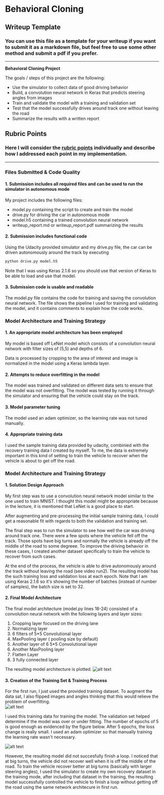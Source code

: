 # **Behavioral Cloning** 

## Writeup Template

### You can use this file as a template for your writeup if you want to submit it as a markdown file, but feel free to use some other method and submit a pdf if you prefer.

---

**Behavioral Cloning Project**

The goals / steps of this project are the following:
* Use the simulator to collect data of good driving behavior
* Build, a convolution neural network in Keras that predicts steering angles from images
* Train and validate the model with a training and validation set
* Test that the model successfully drives around track one without leaving the road
* Summarize the results with a written report


[//]: # (Image References)

[image2]: ./examples/placeholder.png "Grayscaling"
[image3]: ./examples/placeholder_small.png "Recovery Image"
[image4]: ./examples/placeholder_small.png "Recovery Image"
[image5]: ./examples/placeholder_small.png "Recovery Image"
[image6]: ./output_images/flip.png "Flipped Image"
[image7]: ./output_images/loss_epoch.png "Training Epoch"
[image8]: model.png "Network Architecture"

## Rubric Points
### Here I will consider the [rubric points](https://review.udacity.com/#!/rubrics/432/view) individually and describe how I addressed each point in my implementation.  

---
### Files Submitted & Code Quality

#### 1. Submission includes all required files and can be used to run the simulator in autonomous mode

My project includes the following files:
* model.py containing the script to create and train the model
* drive.py for driving the car in autonomous mode
* model.h5 containing a trained convolution neural network 
* writeup_report.md or writeup_report.pdf summarizing the results

#### 2. Submission includes functional code
Using the Udacity provided simulator and my drive.py file, the car can be driven autonomously around the track by executing 
```sh
python drive.py model.h5
```
Note that I was using Keras 2.1.6 so you should use that version of Keras to be able to load and use that model.
#### 3. Submission code is usable and readable

The model.py file contains the code for training and saving the convolution neural network. The file shows the pipeline I used for training and validating the model, and it contains comments to explain how the code works.

### Model Architecture and Training Strategy

#### 1. An appropriate model architecture has been employed

My model is based off LeNet model which consists of a convolution neural network with filter sizes of (5,5) and depths of 6.

Data is processed by cropping to the area of interest and image is normalized in the model using a Keras lambda layer.


#### 2. Attempts to reduce overfitting in the model

The model was trained and validated on different data sets to ensure that the model was not overfitting. The model was tested by running it through the simulator and ensuring that the vehicle could stay on the track.

#### 3. Model parameter tuning

The model used an adam optimizer, so the learning rate was not tuned manually.

#### 4. Appropriate training data

I used the sample training data provided by udacity, combinied with the recovery training data I created by myself. To me, the data is extremely important in this kind of setting to train the vehicle to recover when the vehicle is about to get off the road.

### Model Architecture and Training Strategy

#### 1. Solution Design Approach


My first step was to use a convolution neural network model similar to the one used to train MNIST. I thought this model might be appropriate because in the lecture, it is mentioned that LeNet is a good place to start. 

After augmenting and pre-processing the initial sample training data, I could get a reasonable fit with regards to both the validation and training set. 

The final step was to run the simulator to see how well the car was driving around track one. There were a few spots where the vehicle fell off the track. Those spots have big turns and normally the vehicle is already off the middle of the road to some degreee. To improve the driving behavior in these cases, I created another dataset specifically to train the vehicle to recover from such cases.

At the end of the process, the vehicle is able to drive autonomously around the track without leaving the road (see video run2). The resulting model has the such training loss and validation loss at each epoch. Note that I am using Keras 2.1.6 so it's showing the number of batches (instead of number of samples), the batch size is set to 32.


#### 2. Final Model Architecture

The final model architecture (model.py lines 18-24) consisted of a convolution neural network with the following layers and layer sizes:
1. Cropping layer focused on the driving lane
2. Normalizing layer
3. 6 filters of 5*5 Convolutional layer
4. MaxPooling layer ( pooling size by default)
5. Another layer of 6 5*5 Convolutional layer
6. Another MaxPooling layer
7. Flatten Layer
8. 3 fully connected layer

The resulting model architecture is plotted. 
![alt text][image8]

#### 3. Creation of the Training Set & Training Process
For the first run, I just used the provided training dataset. 
To augment the data sat, I also flipped images and angles thinking that this would relieve the problem of overfitting.  
![alt text][image6]

I used this training data for training the model. The validation set helped determine if the model was over or under fitting. The number of epochs of 5 is good enough as evidenced by the figure below. After 5 epochs, the loss change is really small. I used an adam optimizer so that manually training the learning rate wasn't necessary.

![alt text][image7]

However, the resulting model did not succesfully finish a loop. I noticed that at big turns, the vehicle did not recover well when it is off the middle of the road. To train the vehicle recover better at big turns (basically with larger steering angles), I used the simulator to create my own recovery dataset in the training mode, after including that dataset in the training,  the resulting model successfully controlled the vehicle to finish a loop without getting off the road using the same network architecure in first run.
